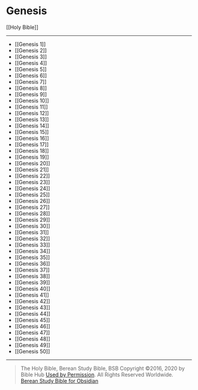 # Genesis

[[Holy Bible]]

---

- [[Genesis 1]]
- [[Genesis 2]]
- [[Genesis 3]]
- [[Genesis 4]]
- [[Genesis 5]]
- [[Genesis 6]]
- [[Genesis 7]]
- [[Genesis 8]]
- [[Genesis 9]]
- [[Genesis 10]]
- [[Genesis 11]]
- [[Genesis 12]]
- [[Genesis 13]]
- [[Genesis 14]]
- [[Genesis 15]]
- [[Genesis 16]]
- [[Genesis 17]]
- [[Genesis 18]]
- [[Genesis 19]]
- [[Genesis 20]]
- [[Genesis 21]]
- [[Genesis 22]]
- [[Genesis 23]]
- [[Genesis 24]]
- [[Genesis 25]]
- [[Genesis 26]]
- [[Genesis 27]]
- [[Genesis 28]]
- [[Genesis 29]]
- [[Genesis 30]]
- [[Genesis 31]]
- [[Genesis 32]]
- [[Genesis 33]]
- [[Genesis 34]]
- [[Genesis 35]]
- [[Genesis 36]]
- [[Genesis 37]]
- [[Genesis 38]]
- [[Genesis 39]]
- [[Genesis 40]]
- [[Genesis 41]]
- [[Genesis 42]]
- [[Genesis 43]]
- [[Genesis 44]]
- [[Genesis 45]]
- [[Genesis 46]]
- [[Genesis 47]]
- [[Genesis 48]]
- [[Genesis 49]]
- [[Genesis 50]]

---

> The Holy Bible, Berean Study Bible, BSB
> Copyright &copy;2016, 2020 by Bible Hub
> [Used by Permission](https://berean.bible/terms.htm). All Rights Reserved Worldwide.
> [Berean Study Bible for Obsidian](https://github.com/gapmiss/berean-study-bible-for-obsidian)

